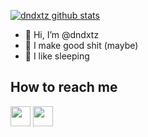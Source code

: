 [![dndxtz github stats](https://github-readme-stats.vercel.app/api?username=dndxtz&show_icons=true&theme=dracula)](https://github.com/dndxtz)

- 👊  Hi, I’m @dndxtz
- 📱   I make good shit (maybe)
- 🛌  I like sleeping

## How to reach me
[<img src="https://www.vectorlogo.zone/logos/twitter/twitter-tile.svg" width="32">](https://twitter.com/dndxtzy)
[<img src="https://www.vectorlogo.zone/logos/telegram/telegram-tile.svg" width="32">](http://t.me/dndxtz)
